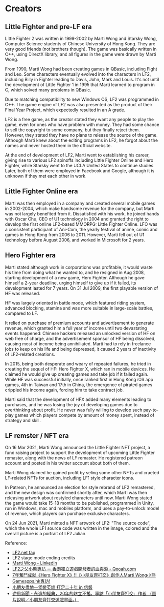 # Creators

## Little Fighter and pre-LF era

Little Fighter 2 was written in 1999-2002 by Marti Wong and Starsky Wong, Computer Science students of Chinese University of Hong Kong. They are very good friends (not brothers though). The game was basically written in C++, using DirectX library, and all figures in the game were drawn by Marti Wong.

From 1990, Marti Wong had been creating games in QBasic, including Fight and Leo. Some characters eventually evolved into the characters in LF2, including Billy in Fighter leading to Davis, John, Mark and Louis. It's not until the development of Little Fighter 1 in 1995 that Marti learned to program in C, which solved many problems in QBasic.

Due to matching compatibility to new Windows OS, LF2 was programmed in C++. The game engine of LF2 was also presented as the product of their Final Year Project, which expectedly resulted in an A grade.

LF2 is a free game, as the creator stated they want any people to play the game, even for ones who have problem with money. They had some chance to sell the copyright to some company, but they finally reject them. However, they stated they have no plans to release the source of the game. Although Marti knew about the editing programs in LF2, he forgot about the names and never hosted them in the official website.

At the end of development of LF2, Marti went to establishing his career, giving rise to various LF2 spinoffs including Little Fighter Online and Hero Fighter, while Starsky went to the UCLA United States to continue studies. Later, both of them were employed in Facebook and Google, although it is unknown if they met each other in work.

## Little Fighter Online era

Marti was then employed in a company and created several mobile games in 2002-2004, which make handsome revenue for the company, but Marti was not largely benefited from it. Dissatisfied with his work, he joined hands with Oscar Chu, CEO of U1 technology in 2004 and granted the right to develop the first online LF2-based MMORPG: Little Fighter Online. LFO was a consistent participant of Ani-Com, the yearly festival of anime, comic and games in Hong Kong from 2006 to 2011. However, Marti fell out of U1 technology before August 2006, and worked in Microsoft for 2 years.

## Hero Fighter era

Marti stated although work in corporations was profitable, it would waste his time from doing what he wanted to, and he resigned in Aug 2008, starting development of a new game, Hero Fighter. Although he gave himself a 2-year deadline, urging himself to give up if it failed, its development lasted for 7 years. On 31 Jul 2009, the first playable version of HF was released.

HF was largely oriented in battle mode, which featured riding system, advanced blocking, stamina and was more suitable in large-scale battles, compared to LF.

It relied on purchase of premium accounts and advertisement to generate revenue, which granted him a full year of income until two devastating events happened: Chinese hackers released an unlocked version of HF on web free of charge, and the advertisement sponsor of HF being dissolved, causing most of income being annihiliated. Marti had to rely in freelance jobs to keep on his life and being depressed, it caused 2 years of inactivity of LF2-related creations.

In 2015, being both desperate and weary of repeated failures, he tried in creating the sequel of HF: Hero Fighter X, which ran in mobile devices. He claimed he would give up creating games and take job if it failed again. While HF was successful initially, once ranked first in Hong Kong iOS app games, 4th in Taiwan and 17th in China, the emergence of pirated games crippled his income again, forcing him to take contract job.

Marti said that the development of HFX added many elements leading to purchases, and he was losing the joy of developing games due to overthinking about profit. He never was fully willing to develop such pay-to-play games which players compete by amount of money spent, instead of strategy and skill.

## LF remster / NFT era

On 16 Mar 2021, Marti Wong announced the Little Fighter NFT project, a fund raising project to support the development of upcoming Little Fighter remaster, along with the news of LF remaster. He registered patreon account and posted in his twitter account about both of them.

Marti Wong claimed he gained profit by seling some other NFTs and craeted LF-related NFTs for auction, including LF1 style character icons.

In Patreon, he announced an election for style rebrand of LF2 remastered, and the new design was confirmed shortly after, which Marti was then releasing artwork about restyled characters until now. Marti Wong stated the game would take 15-18 months to be published, programmed in Unity, run in Windows, mac and mobiles platform, and uses a pay-to-unlock model of revenue, which players can purchase exclusive characters.

On 24 Jun 2021, Marti minted a NFT artwork of LF2: "The source code", which the whole LF1 source code was written in the image, colored and the overall picture is a portrait of LF2 Julian.

Reference:

* [LF2.net faq]
* LF2 stage mode ending credits
* [Marti Wong - Linkedin]
* [LF2之父小熊專訪 － 香港獨立遊戲開發者的血與淚 - Qooah.com]
* [7年奮鬥成就《Hero Fighter X》!!《小朋友齊打交》創作人Marti Wong小熊Gameapps.hk專訪! ]
* [小朋友盡地一煲變英雄 打足二十年 in 信報]
* [逆思新聞 - 
永遠的經典，20年的屹立不搖，專訪「小朋友齊打交」作者
（圖片說明／小朋友齊打交遊戲畫面。）]

[LF2.net faq]: <https://lf2.net/faq_en.html>
[Marti Wong - Linkedin]: <https://au.linkedin.com/in/marti-wong-76879821>
[LF2之父小熊專訪 － 香港獨立遊戲開發者的血與淚 - Qooah.com]: <https://qooah.com/2015/07/06/little-fighter-creator-interview/>
[7年奮鬥成就《Hero Fighter X》!!《小朋友齊打交》創作人Marti Wong小熊Gameapps.hk專訪! ]: <https://www.gameapps.hk/news/10676>
[小朋友盡地一煲變英雄 打足二十年 in 信報]: <http://startupbeat.hkej.com/?p=18584>
[逆思新聞 - 
永遠的經典，20年的屹立不搖，專訪「小朋友齊打交」作者
（圖片說明／小朋友齊打交遊戲畫面。） ]: <https://letsnews.thisistap.com/1215/%E6%B0%B8%E9%81%A0%E7%9A%84%E7%B6%93%E5%85%B8%EF%BC%8C20%E5%B9%B4%E7%9A%84%E5%B1%B9%E7%AB%8B%E4%B8%8D%E6%90%96%EF%BC%8C%E5%B0%88%E8%A8%AA%E3%80%8C%E5%B0%8F%E6%9C%8B%E5%8F%8B%E9%BD%8A%E6%89%93%E4%BA%A4/>